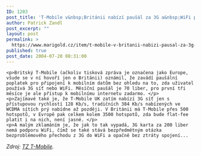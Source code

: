 ```yaml
---
ID: 1203
post_title: 'T-Mobile v&nbsp;Británii nabízí paušál za 3G a&nbsp;WiFi přístup'
author: Patrick Zandl
post_excerpt: ""
layout: post
permalink: >
  https://www.marigold.cz/item/t-mobile-v-britanii-nabizi-pausal-za-3g-a-wifi-pristup
published: true
post_date: 2004-07-20 08:31:00
---
```

	<p>Britský T-Mobile (ačkoliv tisková zpráva je označena jako Europe, všude se v ní hovoří jen o Británii) oznámil, že zavádí paušální poplatek pro připojení k mobilním datům bez ohledu na to, zda uživatel používá 3G síť nebo WiFi. Měsíční paušál je 70 liber, pro první tři měsíce je ale přístup k mobilnímu internetu zadarmo. </p>
	<p>Zajímavé také je, že T-Mobile UK zatím nabízí 3G síť jen s přístupovou rychlostí 128 Kb/s, tradičních 384 Kb/s nabízených ve WCDMA sítích prý nabídne až později. V Británii má T-Mobile přes 500 hotspotů, v Evropě pak celkem kolem 3500 hotspotů, zda bude flat-fee platit i na nich, není jasné. </p>
	<p>A malým zklamáním je, že jak to tak vypadá, 3G karta za 200 liber nemá podporu WiFi, čímž se také stává bezpředmětným otázka bezproblémového přechodu z 3G do WiFi a opačně bez ztráty spojení...
<i>Zdroj: <a href="http://www.3g.co.uk/PR/July2004/8087.htm">TZ T-Mobile</a>.</i>
</p>